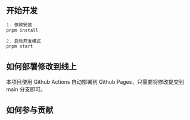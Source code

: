 ## 开始开发
 
``` md
1. 依赖安装
pnpm install

2. 启动开发模式
pnpm start
```
## 如何部署修改到线上
本项目使用 Github Actions 自动部署到 Github Pages，只需要将修改提交到 main 分支即可。

## 如何参与贡献
